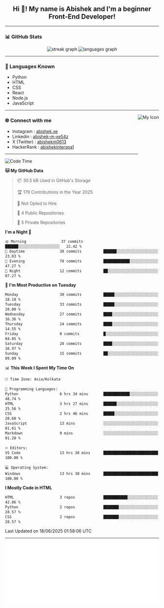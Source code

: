 <h2 align="center">Hi 👋! My name is <b>Abishek</b> and I'm a beginner Front-End Developer!</h2>

---

### 📊 GitHub Stats

<div align="center">
  <img src="https://streak-stats.demolab.com?user=Abishek-Web-Co&locale=en&mode=daily&theme=dracula&hide_border=false&border_radius=5" height="150" alt="streak graph" />
  <img src="https://github-readme-stats.vercel.app/api/top-langs?username=Abishek-Web-Co&locale=en&hide_title=false&layout=compact&card_width=320&langs_count=5&theme=dracula&hide_border=false" height="150" alt="languages graph" />
</div>

---

### 🧠 Languages Known

- Python  
- HTML  
- CSS  
- React  
- Node.js  
- JavaScript  

---

<img align="right" height="150" src="https://abish-file.web.app/assets/favicon.png" alt="My Icon" />

### 🌐 Connect with me

- Instagram   : [abishek.xe](https://www.instagram.com/abishek.xe/)
- Linkedin    : [abishek-m-xe54z](https://www.linkedin.com/in/abishek-m-xe54z/)
- X (Twitter) : [abishekm0613](https://x.com/abishekm0613)
- HackerRank  : [abishekinterspa1](https://www.hackerrank.com/profile/abishekinterspa1)

---

<!--START_SECTION:waka-->
![Code Time](http://img.shields.io/badge/Code%20Time-51%20hrs%205%20mins-blue)

**🐱 My GitHub Data** 

> 📦 30.5 kB Used in GitHub's Storage 
 > 
> 🏆 179 Contributions in the Year 2025
 > 
> 🚫 Not Opted to Hire
 > 
> 📜 4 Public Repositories 
 > 
> 🔑 5 Private Repositories 
 > 
**I'm a Night 🦉** 

```text
🌞 Morning                37 commits          ██████░░░░░░░░░░░░░░░░░░░   22.42 % 
🌆 Daytime                38 commits          ██████░░░░░░░░░░░░░░░░░░░   23.03 % 
🌃 Evening                78 commits          ████████████░░░░░░░░░░░░░   47.27 % 
🌙 Night                  12 commits          ██░░░░░░░░░░░░░░░░░░░░░░░   07.27 % 
```
📅 **I'm Most Productive on Tuesday** 

```text
Monday                   30 commits          █████░░░░░░░░░░░░░░░░░░░░   18.18 % 
Tuesday                  33 commits          █████░░░░░░░░░░░░░░░░░░░░   20.00 % 
Wednesday                27 commits          ████░░░░░░░░░░░░░░░░░░░░░   16.36 % 
Thursday                 24 commits          ████░░░░░░░░░░░░░░░░░░░░░   14.55 % 
Friday                   8 commits           █░░░░░░░░░░░░░░░░░░░░░░░░   04.85 % 
Saturday                 28 commits          ████░░░░░░░░░░░░░░░░░░░░░   16.97 % 
Sunday                   15 commits          ██░░░░░░░░░░░░░░░░░░░░░░░   09.09 % 
```


📊 **This Week I Spent My Time On** 

```text
🕑︎ Time Zone: Asia/Kolkata

💬 Programming Languages: 
Python                   6 hrs 34 mins       ████████████░░░░░░░░░░░░░   48.74 % 
HTML                     3 hrs 27 mins       ██████░░░░░░░░░░░░░░░░░░░   25.56 % 
CSS                      2 hrs 46 mins       █████░░░░░░░░░░░░░░░░░░░░   20.60 % 
JavaScript               13 mins             ░░░░░░░░░░░░░░░░░░░░░░░░░   01.61 % 
Markdown                 9 mins              ░░░░░░░░░░░░░░░░░░░░░░░░░   01.20 % 

🔥 Editors: 
VS Code                  13 hrs 30 mins      █████████████████████████   100.00 % 

💻 Operating System: 
Windows                  13 hrs 30 mins      █████████████████████████   100.00 % 
```

**I Mostly Code in HTML** 

```text
HTML                     3 repos             ███████████░░░░░░░░░░░░░░   42.86 % 
Python                   2 repos             ███████░░░░░░░░░░░░░░░░░░   28.57 % 
CSS                      2 repos             ███████░░░░░░░░░░░░░░░░░░   28.57 % 
```




 Last Updated on 18/06/2025 01:58:06 UTC
<!--END_SECTION:waka-->

---

<div align="center">
  <a href="https://abish-file.web.app/" target="_blank" rel="noopener noreferrer"><img height="200" src="pic.png" alt="Profile Picture" /></a>
</div>

